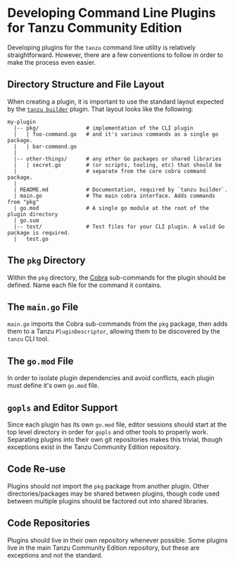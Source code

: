 # Developing Command Line Plugins for Tanzu Community Edition

Developing plugins for the `tanzu` command line utility is relatively straightforward.
However, there are a few conventions to follow in order to make the process even easier.

## Directory Structure and File Layout

When creating a plugin, it is important to use the standard layout expected by the [`tanzu builder`][builder] plugin.
That layout looks like the following:

```shell
my-plugin
  |-- pkg/               # implementation of the CLI plugin
  |   | foo-command.go   # and it's various commands as a single go package.
  |   | bar-command.go
  |
  |-- other-things/      # any other Go packages or shared libraries
  |   | secret.go        # (or scripts, tooling, etc) that should be
  |                      # separate from the core cobra command package.
  |
  | README.md            # Documentation, required by `tanzu builder`.
  | main.go              # The main cobra interface. Adds commands from "pkg"
  | go.mod               # A single go module at the root of the plugin directory
  | go.sum
  |-- test/              # Test files for your CLI plugin. A valid Go package is required.
  |   test.go
```

## The `pkg` Directory

Within the `pkg` directory, the [Cobra][cobra] sub-commands for the plugin should be defined.
Name each file for the command it contains.

## The `main.go` File

`main.go` imports the Cobra sub-commands from the `pkg` package, then adds them to a Tanzu `PluginDescriptor`, allowing them to be discovered by the `tanzu` CLI tool.

## The `go.mod` File

In order to isolate plugin dependencies and avoid conflicts, each plugin must define it's own `go.mod` file.

## `gopls` and Editor Support

Since each plugin has its own `go.mod` file, editor sessions should start at the top level directory in order for `gopls` and other tools to properly work.
Separating plugins into their own git repositories makes this trivial, though exceptions exist in the Tanzu Community Edition repository.

## Code Re-use

Plugins should _not_ import the `pkg` package from another plugin.
Other directories/packages may be shared between plugins, though code used between multiple plugins should be factored out into shared libraries.

## Code Repositories

Plugins should live in their own repository whenever possible.
Some plugins live in the main Tanzu Community Edition repository, but these are exceptions and not the standard.

[builder]: https://github.com/vmware-tanzu/tanzu-framework/tree/main/cmd/cli/plugin-admin/builder
[cobra]: https://github.com/spf13/cobra
